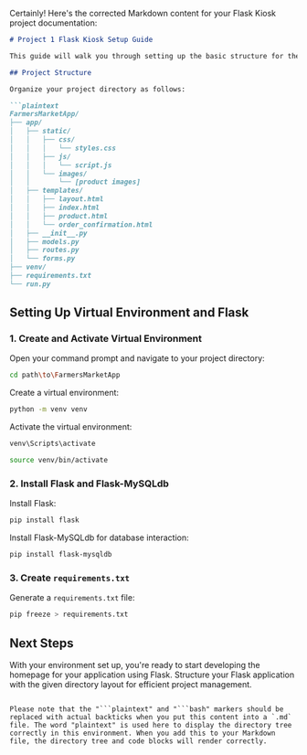 Certainly! Here's the corrected Markdown content for your Flask Kiosk project documentation:

```markdown
# Project 1 Flask Kiosk Setup Guide

This guide will walk you through setting up the basic structure for the Project 1 Flask Kiosk application, focusing on the initial setup excluding Flask-WTF and SQLAlchemy.

## Project Structure

Organize your project directory as follows:

```plaintext
FarmersMarketApp/
├── app/
│   ├── static/
│   │   ├── css/
│   │   │   └── styles.css
│   │   ├── js/
│   │   │   └── script.js
│   │   └── images/
│   │       └── [product images]
│   ├── templates/
│   │   ├── layout.html
│   │   ├── index.html
│   │   ├── product.html
│   │   └── order_confirmation.html
│   ├── __init__.py
│   ├── models.py
│   ├── routes.py
│   └── forms.py
├── venv/
├── requirements.txt
└── run.py
```

## Setting Up Virtual Environment and Flask

### 1. Create and Activate Virtual Environment

Open your command prompt and navigate to your project directory:

```bash
cd path\to\FarmersMarketApp
```

Create a virtual environment:

```bash
python -m venv venv
```

Activate the virtual environment:

```bash
venv\Scripts\activate
```
```bash
source venv/bin/activate
```

### 2. Install Flask and Flask-MySQLdb

Install Flask:

```bash
pip install flask
```

Install Flask-MySQLdb for database interaction:

```bash
pip install flask-mysqldb
```

### 3. Create `requirements.txt`

Generate a `requirements.txt` file:

```bash
pip freeze > requirements.txt
```

## Next Steps

With your environment set up, you're ready to start developing the homepage for your application using Flask. Structure your Flask application with the given directory layout for efficient project management.
```

Please note that the "```plaintext" and "```bash" markers should be replaced with actual backticks when you put this content into a `.md` file. The word "plaintext" is used here to display the directory tree correctly in this environment. When you add this to your Markdown file, the directory tree and code blocks will render correctly.
